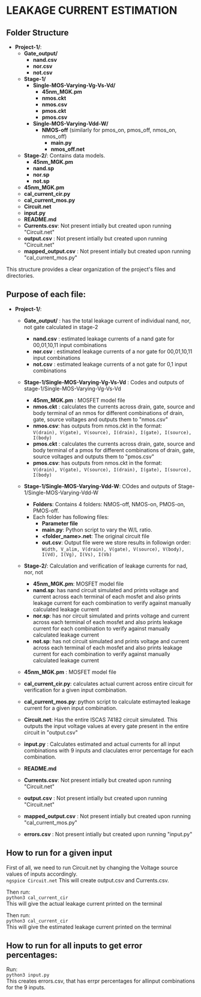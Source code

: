 # LEAKAGE CURRENT ESTIMATION

## Folder Structure

- **Project-1/**:
    - **Gate_output/**
        - **nand.csv**
        - **nor.csv**
        - **not.csv**
    - **Stage-1/**
      - **Single-MOS-Varying-Vg-Vs-Vd/**
        - **45nm_MGK.pm**
        - **nmos.ckt**
        - **nmos.csv**
        - **pmos.ckt**
        - **pmos.csv**
      - **Single-MOS-Varying-Vdd-W/**
        - **NMOS-off** (similarly for pmos_on, pmos_off, nmos_on, nmos_off)
          - **main.py**
          - **nmos_off.net**
    - **Stage-2/**: Contains data models.
        - **45nm_MGK.pm**
        - **nand.sp**
        - **nor.sp**
        - **not.sp**
    - **45nm_MGK.pm**
    - **cal_current_cir.py**
    - **cal_current_mos.py**
    - **Circuit.net**
    - **input.py**
    - **README.md**
    - **Currents.csv**: Not present intially but created upon running "Circuit.net"
    - **output.csv** : Not present intially but created upon running "Circuit.net"
    - **mapped_output.csv** : Not present intially but created upon running "cal_current_mos.py"

This structure provides a clear organization of the project's files and directories.

## Purpose of each file:

- **Project-1/**:
    - **Gate_output/** : has the total leakage current of individual nand, nor, not gate calculated in stage-2
        - **nand.csv** : estimated leakage currents of a nand gate for 00,01,10,11 input combinations
        - **nor.csv** : estimated leakage currents of a nor gate for 00,01,10,11 input combinations
        - **not.csv** : estimated leakage currents of a not gate for 0,1 input combinations
    - **Stage-1/Single-MOS-Varying-Vg-Vs-Vd** : Codes and outputs of stage-1/Single-MOS-Varying-Vg-Vs-Vd
        - **45nm_MGK.pm** : MOSFET model file
        - **nmos.ckt** : calculates the currents across drain, gate, source and body terminal of an nmos for different combinations of drain, gate, source voltages and outputs them to "nmos.csv"
        - **nmos.csv**: has outputs from nmos.ckt in the format: <br> 
            `V(drain), V(gate), V(source), I(drain), I(gate), I(source), I(body)`
        - **pmos.ckt** : calculates the currents across drain, gate, source and body terminal of a pmos for different combinations of drain, gate, source voltages and outputs them to "pmos.csv"
        - **pmos.csv**: has outputs from nmos.ckt in the format: <br>
            `V(drain), V(gate), V(source), I(drain), I(gate), I(source), I(body)`
    
    - **Stage-1/Single-MOS-Varying-Vdd-W**: COdes and outputs of Stage-1/Single-MOS-Varying-Vdd-W
      - **Folders**: Contains  4 folders: NMOS-off, NMOS-on, PMOS-on, PMOS-off.
      - Each folder has following files:
        - **Parameter file**
        - **main.py**: Python script to vary the W/L ratio.
        - **<folder_name>.net**: The original circuit file 
        - **out.csv**: Output file were we store results in followign order:
            `Width, V_alim, V(drain), V(gate), V(source), V(body), I(Vd), I(Vg), I(Vs), I(Vb)`
    - **Stage-2/**: Calculation and verification of leakage currents for nad, nor, not
        - **45nm_MGK.pm**: MOSFET model file
        - **nand.sp**: has nand circuit simulated and prints voltage and current across each terminal of each mosfet and also prints leakage current for each combination to verify against manually calculated leakage current
        - **nor.sp**: has nor circuit simulated and prints voltage and current across each terminal of each mosfet and also prints leakage current for each combination to verify against manually calculated leakage current
        - **not.sp**: has not circuit simulated and prints voltage and current across each terminal of each mosfet and also prints leakage current for each combination to verify against manually calculated leakage current
    - **45nm_MGK.pm** : MOSFET model file
    - **cal_current_cir.py**: calculates actual current across entire circuit for verification for a given input combination.
    - **cal_current_mos.py**: python script to calculate estimayted leakage current for a given input combination.
    - **Circuit.net**: Has the entire ISCAS 74182 circuit simulated. This outputs the input voltage values at every gate present in the entire circuit in "output.csv"
    - **input.py** : Calculates estimated and actual currents for all input combinations with 9 inputs and claculates error percentage for each combination.
    - **README.md**
    - **Currents.csv**: Not present intially but created upon running "Circuit.net"
    - **output.csv** : Not present intially but created upon running "Circuit.net"
    - **mapped_output.csv** : Not present intially but created upon running "cal_current_mos.py"
    - **errors.csv** : Not present intially but created upon running "input.py"

## How to run for a given input

First of all, we need to run Circuit.net by changing the Voltage source values of inputs accordingly. <br>
`ngspice Circuit.net`
This will create output.csv and Currents.csv. 

Then run:
<br>
`python3 cal_current_cir`
<br>
This will give the actual leakage current printed on the terminal

Then run: 
<br>
`python3 cal_current_cir`
<br>
This will give the estimated leakage current printed on the terminal

## How to run for all inputs to get error percentages:

Run:
<br>
`python3 input.py` <br>
This creates errors.csv, that has errpr percentages for allinput combinations for the 9 inputs.